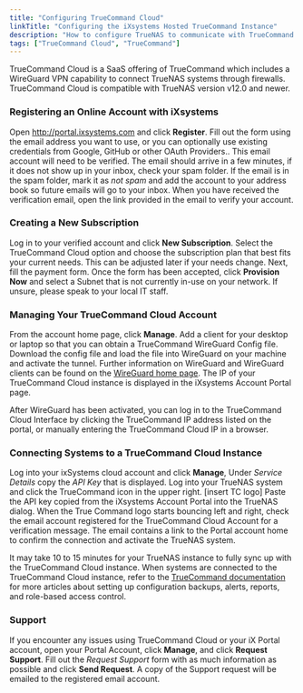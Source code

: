 ```yaml
---
title: "Configuring TrueCommand Cloud"
linkTitle: "Configuring the iXsystems Hosted TrueCommand Instance"
description: "How to configure TrueNAS to communicate with TrueCommand Cloud"
tags: ["TrueCommand Cloud", "TrueCommand"]
---
```


TrueCommand Cloud is a SaaS offering of TrueCommand which includes a WireGuard VPN capability to connect TrueNAS systems through firewalls. TrueCommand Cloud is compatible with TrueNAS version v12.0 and newer.


### Registering an Online Account with iXsystems

Open http://portal.ixsystems.com and click **Register**. Fill out the form using the email address you want to use, or you can optionally use existing credentials from Google, GitHub or other OAuth Providers.. This email account will need to be verified.  The email should arrive in a few minutes, if it does not show up in your inbox, check your spam folder.  If the email is in the spam folder, mark it as *not spam* and add the account to your address book so future emails will go to your inbox.
When you have received the verification email, open the link provided in the email to verify your account.  

### Creating a New Subscription

Log in to your verified account and click **New Subscription**.  Select the TrueCommand Cloud option and choose the subscription plan that best fits your current needs.  This can be adjusted later if your needs change.  Next, fill the payment form. Once the form has been accepted, click **Provision Now** and select a Subnet that is not currently in-use on your network. If unsure, please speak to your local IT staff.

### Managing Your TrueCommand Cloud Account

From the account home page, click **Manage**.  Add a client for your desktop or laptop so that you can obtain a TrueCommand WireGuard Config file. Download the config file and load the file into WireGuard on your machine and activate the tunnel.
Further information on WireGuard and WireGuard clients can be found on the [WireGuard home page](https://www.wireguard.com). The IP of your TrueCommand Cloud instance is displayed in the iXsystems Account Portal page.  

After WireGuard has been activated, you can log in to the TrueCommand Cloud Interface by  clicking the TrueCommand IP address listed on the portal, or manually entering the TrueCommand Cloud IP in a browser. 

### Connecting Systems to a TrueCommand Cloud Instance

Log into your ixSystems cloud account and click **Manage**, Under *Service Details* copy the *API Key* that is displayed.
Log into your TrueNAS system and click the TrueCommand icon in the upper right. [insert TC logo] 
Paste the API key copied from the iXsystems Account Portal into the TrueNAS dialog.  When the True Command logo starts bouncing left and right, check the email account registered for the TrueCommand Cloud Account for a verification message.  The email contains a link to the Portal account home to confirm the connection and activate the TrueNAS system.

It may take 10 to 15 minutes for your TrueNAS instance to fully sync up with the TrueCommand Cloud instance. When systems are connected to the TrueCommand Cloud instance, refer to the [TrueCommand documentation](/hub/truecommand/) for more articles about setting up configuration backups, alerts, reports, and role-based access control.

### Support

If you encounter any issues using TrueCommand Cloud or your iX Portal account, open your Portal Account, click **Manage**, and click **Request Support**. Fill out the *Request Support* form with as much information as possible and click **Send Request**. A copy of the Support request will be emailed to the registered email account.
